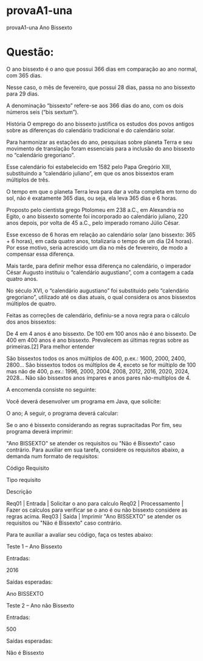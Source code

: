 # provaA1-una
provaA1-una
Ano Bissexto

# Questão:

O ano bissexto é o ano que possui 366 dias em comparação ao ano normal, com 365 dias.

Nesse caso, o mês de fevereiro, que possui 28 dias, passa no ano bissexto para 29 dias.

A denominação “bissexto” refere-se aos 366 dias do ano, com os dois números seis (“bis sextum”).

História
O emprego do ano bissexto justifica os estudos dos povos antigos sobre as diferenças do calendário tradicional e do calendário solar.

Para harmonizar as estações do ano, pesquisas sobre planeta Terra e seu movimento de translação foram essenciais para a inclusão do ano bissexto no “calendário gregoriano”.

Esse calendário foi estabelecido em 1582 pelo Papa Gregório XIII, substituindo a “calendário juliano”, em que os anos bissextos eram múltiplos de três.

O tempo em que o planeta Terra leva para dar a volta completa em torno do sol, não é exatamente 365 dias, ou seja, ela leva 365 dias e 6 horas.

Proposto pelo cientista grego Ptolomeu em 238 a.C., em Alexandria no Egito, o ano bissexto somente foi incorporado ao calendário juliano, 220 anos depois, por volta de 45 a.C., pelo imperado romano Júlio César.

Esse excesso de 6 horas em relação ao calendário solar (ano bissexto: 365 + 6 horas), em cada quatro anos, totalizaria o tempo de um dia (24 horas). Por esse motivo, seria acrescido um dia no mês de fevereiro, de modo a compensar essa diferença.

Mais tarde, para definir melhor essa diferença no calendário, o imperador César Augusto instituiu o “calendário augustiano”, com a contagem a cada quatro anos.

No século XVI, o “calendário augustiano” foi substituído pelo “calendário gregoriano”, utilizado até os dias atuais, o qual considera os anos bissextos múltiplos de quatro.

Feitas as correções de calendário, definiu-se a nova regra para o cálculo dos anos bissextos:

De 4 em 4 anos é ano bissexto.
De 100 em 100 anos não é ano bissexto.
De 400 em 400 anos é ano bissexto.
Prevalecem as últimas regras sobre as primeiras.[2]
Para melhor entender

São bissextos todos os anos múltiplos de 400, p.ex.: 1600, 2000, 2400, 2800...
São bissextos todos os múltiplos de 4, exceto se for múltiplo de 100 mas não de 400, p.ex.: 1996, 2000, 2004, 2008, 2012, 2016, 2020, 2024, 2028...
Não são bissextos anos ímpares e anos pares não-multíplos de 4.
 
A encomenda consiste no seguinte:

Você deverá desenvolver um programa em Java, que solicite:

O ano;
A seguir, o programa deverá calcular:

Se o ano é bissexto considerando as regras supracitadas
Por fim, seu programa deverá imprimir:

"Ano BISSEXTO" se atender os requisitos ou "Não é Bissexto" caso contrário.
 Para auxiliar em sua tarefa, considere os requisitos abaixo, a demanda num formato de requisitos:
 

Código Requisito

Tipo requisito

Descrição

Req01 | Entrada | Solicitar o ano para calculo
Req02	| Processamento |	Fazer os calculos para verificar se o ano é ou não bissexto considere as regras acima.
Req03	| Saída	| Imprimir "Ano BISSEXTO" se atender os requisitos ou "Não é Bissexto" caso contrário.
 
Para te auxiliar a avaliar seu código, faça os testes abaixo:

Teste 1 – Ano Bissexto

Entradas:

2016

Saídas esperadas:

Ano BISSEXTO

Teste 2 – Ano não Bissexto

Entradas:

500

Saídas esperadas:

Não é Bissexto
